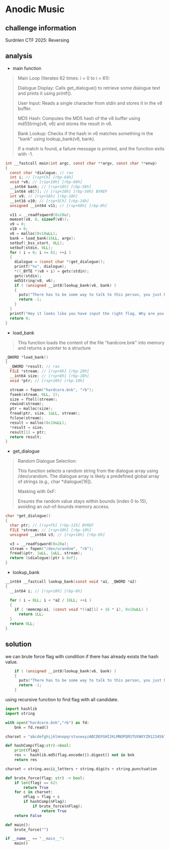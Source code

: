 # Anodic Music

## challenge information
Surdnlen CTF 2025: Reversing

## analysis
* main function
> Main Loop (Iterates 62 times: i = 0 to i = 61):
> 
> Dialogue Display: Calls get_dialogue() to retrieve some dialogue text and prints it using printf().
> 
> User Input: Reads a single character from stdin and stores it in the v8 buffer.  
> 
> MD5 Hash: Computes the MD5 hash of the v8 buffer using md5String(v8, v6) and stores the result in v6.  
> 
> Bank Lookup: Checks if the hash in v6 matches something in the "bank" using lookup_bank(v6, bank).  
> 
> If a match is found, a failure message is printed, and the function exits with -1.  
```c
int __fastcall main(int argc, const char **argv, const char **envp)
{
  const char *dialogue; // rax
  int i; // [rsp+Ch] [rbp-64h]
  void *v6; // [rsp+10h] [rbp-60h]
  __int64 bank; // [rsp+18h] [rbp-58h]
  __int64 v8[7]; // [rsp+20h] [rbp-50h] BYREF
  int v9; // [rsp+58h] [rbp-18h]
  __int16 v10; // [rsp+5Ch] [rbp-14h]
  unsigned __int64 v11; // [rsp+68h] [rbp-8h]

  v11 = __readfsqword(0x28u);
  memset(v8, 0, sizeof(v8));
  v9 = 0;
  v10 = 0;
  v6 = malloc(0x10uLL);
  bank = load_bank(16LL, argv);
  setbuf(_bss_start, 0LL);
  setbuf(stdin, 0LL);
  for ( i = 0; i <= 61; ++i )
  {
    dialogue = (const char *)get_dialogue();
    printf("%s", dialogue);
    *((_BYTE *)v8 + i) = getc(stdin);
    getc(stdin);
    md5String(v8, v6);
    if ( (unsigned __int8)lookup_bank(v6, bank) )
    {
      puts("There has to be some way to talk to this person, you just haven't found it yet.");
      return -1;
    }
  }
  printf("Hey it looks like you have input the right flag. Why are you still here?");
  return 0;
}
```

* load_bank
> This function loads the content of the file "hardcore.bnk" into memory and returns a pointer to a structure
```c
_QWORD *load_bank()
{
  _QWORD *result; // rax
  FILE *stream; // [rsp+0h] [rbp-20h]
  __int64 size; // [rsp+8h] [rbp-18h]
  void *ptr; // [rsp+10h] [rbp-10h]

  stream = fopen("hardcore.bnk", "rb");
  fseek(stream, 0LL, 2);
  size = ftell(stream);
  rewind(stream);
  ptr = malloc(size);
  fread(ptr, size, 1uLL, stream);
  fclose(stream);
  result = malloc(0x10uLL);
  *result = size;
  result[1] = ptr;
  return result;
}
```

* get_dialogue
> Random Dialogue Selection:
> 
> This function selects a random string from the dialogue array using /dev/urandom. The dialogue array is likely a predefined global array of strings (e.g., char *dialogue[16]).
> 
> Masking with 0xF:
> 
> Ensures the random value stays within bounds (index 0 to 15), avoiding an out-of-bounds memory access.
```c
char *get_dialogue()
{
  char ptr; // [rsp+Fh] [rbp-11h] BYREF
  FILE *stream; // [rsp+10h] [rbp-10h]
  unsigned __int64 v3; // [rsp+18h] [rbp-8h]

  v3 = __readfsqword(0x28u);
  stream = fopen("/dev/urandom", "rb");
  fread(&ptr, 1uLL, 1uLL, stream);
  return (&dialogue)[ptr & 0xF];
}
```
* lookup_bank
```C
__int64 __fastcall lookup_bank(const void *a1, _QWORD *a2)
{
  __int64 i; // [rsp+18h] [rbp-8h]

  for ( i = 0LL; i < *a2 / 16LL; ++i )
  {
    if ( !memcmp(a1, (const void *)(a2[1] + 16 * i), 0x10uLL) )
      return 1LL;
  }
  return 0LL;
}
```
## solution
we can brute force flag with condition if there has already exists the hash value.
```c
    if ( (unsigned __int8)lookup_bank(v6, bank) )
    {
      puts("There has to be some way to talk to this person, you just haven't found it yet.");
      return -1;
    }
```
using recursive function to find flag with all candidate.

```py
import hashlib
import string

with open("hardcore.bnk","rb") as fd:
    bnk = fd.read()

charset = "abcdefghijklmnopqrstuvwxyzABCDEFGHIJKLMNOPQRSTUVWXYZ0123456789!\"#$%&'()*+,-./:;<=>?@[\\]^_`{|}~"

def hashComp(flag:str)->bool:
    print(flag)
    res =  hashlib.md5(flag.encode()).digest() not in bnk
    return res

charset = string.ascii_letters + string.digits + string.punctuation

def brute_force(flag: str) -> bool:
    if len(flag) == 62:
        return True
    for c in charset:
        nFlag = flag + c
        if hashComp(nFlag):
            if brute_force(nFlag):
                return True
    return False

def main():
    brute_force("")

if __name__ == "__main__":
    main()
```
